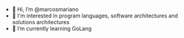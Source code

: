 - 👋 Hi, I’m @marcosmariano
- 👀 I'm interested in program languages, software architectures and solutions architectures
- 🌱 I’m currently learning GoLang

<!---
marcosmariano/marcosmariano is a ✨ special ✨ repository because its `README.md` (this file) appears on your GitHub profile.
You can click the Preview link to take a look at your changes.
--->
